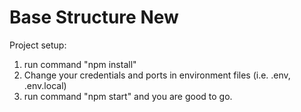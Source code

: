 # Base Structure New

Project setup:

1. run command "npm install"
2. Change your credentials and ports in environment files (i.e. .env, .env.local)
3. run command "npm start" and you are good to go.